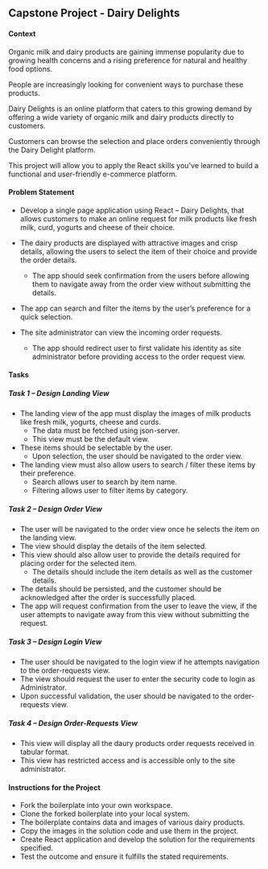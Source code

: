 ## Capstone Project - Dairy Delights

#### Context

Organic milk and dairy products are gaining immense popularity due to growing health concerns and a rising preference for natural and healthy food options.​

People are increasingly looking for convenient ways to purchase these products.​

Dairy Delights is an online platform that caters to this growing demand by offering a wide variety of organic milk and dairy products directly to customers.​

Customers can browse the selection and place orders conveniently through the Dairy Delight platform.​

This project will allow you to apply the React skills you've learned to build a functional and user-friendly e-commerce platform.​

#### Problem Statement

- Develop a single page application using React – Dairy Delights, that allows customers to make an online request for milk products like fresh milk, curd, yogurts and cheese of their choice. ​

- The dairy products are displayed with attractive images and crisp details, allowing the users to select the item of their choice and provide the order details. ​

  - The app should seek confirmation from the users before allowing them to navigate away from the order view without submitting the details.​

- The app can search and filter the items by the user’s preference for a quick selection. ​

- The site administrator can view the incoming order requests.​
  - The app should redirect user to first validate his identity as site administrator before providing access to the order request view.

#### Tasks

##### Task 1 – Design Landing View

- The landing view of the app must display the images of milk products like fresh milk, yogurts, cheese and curds.
  - The data must be fetched using json-server.
  - This view must be the default view.
- These items should be selectable by the user.
  - Upon selection, the user should be navigated to the order view.
- The landing view must also allow users to search / filter these items by their preference.
  - Search allows user to search by item name.
  - Filtering allows user to filter items by category.

##### Task 2 – Design Order View

- The user will be navigated to the order view once he selects the item on the landing view.
- The view should display the details of the item selected.
- This view should also allow user to provide the details required for placing order for the selected item.
  - The details should include the item details as well as the customer details.
- The details should be persisted, and the customer should be acknowledged after the order is successfully placed.​
- The app will request confirmation from the user to leave the view, if the user attempts to navigate away from this view without submitting the request.

##### Task 3 – Design Login View

- The user should be navigated to the login view if he attempts navigation to the order-requests view.
- The view should request the user to enter the security code to login as Administrator.
- Upon successful validation, the user should be navigated to the order-requests view.

##### Task 4 – Design Order-Requests View

- This view will display all the daury products order requests received in tabular format.
- This view has restricted access and is accessible only to the site administrator.

#### Instructions for the Project

- Fork the boilerplate into your own workspace.​​​​​​
- Clone the forked boilerplate into your local system.
- The boilerplate contains data and images of various dairy products.
- Copy the images in the solution code and use them in the project.
- Create React application and develop the solution for the requirements specified.
- ​Test the outcome and ensure it fulfills the stated requirements.​​
